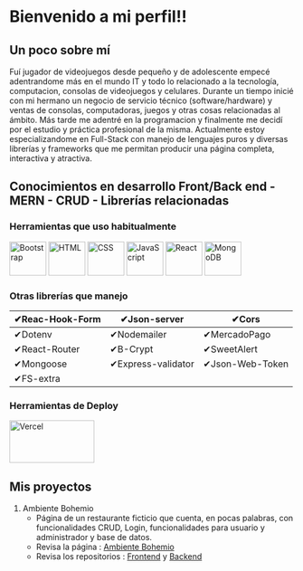 # Bienvenido a mi perfil!! 
## Un poco sobre mí

Fuí jugador de videojuegos desde pequeño y de adolescente empecé adentrandome más en el mundo IT y todo lo relacionado a la tecnología, computacion, consolas de videojuegos y celulares. Durante un tiempo inicié con mi hermano un negocio de servicio técnico (software/hardware) y ventas de consolas, computadoras, juegos y otras cosas relacionadas al ámbito. Más tarde me adentré en la programacion y finalmente me decidí por el estudio y práctica profesional de la misma. Actualmente estoy especializandome en Full-Stack con manejo de lenguajes puros y diversas librerías y frameworks que me permitan producir una página completa, interactiva y atractiva.

## Conocimientos en desarrollo Front/Back end - MERN - CRUD - Librerías relacionadas
### Herramientas que uso habitualmente
<img src="https://getbootstrap.com/docs/5.3/assets/brand/bootstrap-logo-shadow.png" width="65" height="60" alt="Bootstrap"> <img src="https://camo.githubusercontent.com/93e4e94382fb2211baf595fd981ec363e1400d1ad208321396344b2eb998b51f/68747470733a2f2f6564656e742e6769746875622e696f2f537570657254696e7949636f6e732f696d616765732f7376672f68746d6c352e737667" width="65" height="60" alt="HTML"> <img src="https://camo.githubusercontent.com/10e5da35078001d86532bb75efeecf75aaca2765af099b3a2592a22fd12cb2e0/68747470733a2f2f6564656e742e6769746875622e696f2f537570657254696e7949636f6e732f696d616765732f7376672f637373332e737667" width="65" height="60" alt="CSS"> <img src="https://camo.githubusercontent.com/8e946c2804fdccdb848c1109042c5398ea6bf93367d82f83aad430b722f50d9b/68747470733a2f2f6564656e742e6769746875622e696f2f537570657254696e7949636f6e732f696d616765732f7376672f6a6176617363726970742e737667" width="65" height="60" alt="JavaScript"> <img src="https://camo.githubusercontent.com/39d8cf29263594898012e20b654c95d4337cca642e48574366a993c6d0f8a742/68747470733a2f2f6564656e742e6769746875622e696f2f537570657254696e7949636f6e732f696d616765732f7376672f72656163742e737667" width="65" height="60" alt="React">
<img src="https://camo.githubusercontent.com/f878cb7f5415d3e19a0ddb5a5f9cb4d4f5a045addc9dd8f516488093b5a403d9/68747470733a2f2f6564656e742e6769746875622e696f2f537570657254696e7949636f6e732f696d616765732f7376672f6d6f6e676f64622e737667" width="65" height="60" alt="MongoDB">

### Otras librerías que manejo

| ✔Reac-Hook-Form |✔Json-server       |✔Cors           |
|-----------------|--------------------|------------------|
| ✔Dotenv         | ✔Nodemailer        | ✔MercadoPago    |
| ✔React-Router   | ✔B-Crypt           | ✔SweetAlert     |
| ✔Mongoose       | ✔Express-validator | ✔Json-Web-Token |
| ✔FS-extra       |                    |                  |

### Herramientas de Deploy 
<img src="https://www.google.com/url?sa=i&url=https%3A%2F%2Fwww.diversetalent.ai%2Fvercel-powerful-seamless-scalable%2F&psig=AOvVaw1M6sBi3gQK6yahqwWxWbiP&ust=1714235409113000&source=images&cd=vfe&opi=89978449&ved=0CBIQjRxqFwoTCNDkz4um4IUDFQAAAAAdAAAAABAE" width="150" height="75" alt="Vercel">


## Mis proyectos

1. Ambiente Bohemio
   * Página de un restaurante ficticio que cuenta, en pocas palabras, con funcionalidades CRUD, Login, funcionalidades para usuario y administrador y base de datos.
   * Revisa la página : [Ambiente Bohemio](https://ambiente-bohemio-restaurante.netlify.app/)
   * Revisa los repositorios : [Frontend](https://github.com/brunomry/frontendProyectoFinal_RollingCode) y [Backend](https://github.com/brunomry/backendProyectoFinal_RollingCode)


